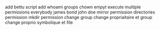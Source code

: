 add bettu script
add whoami
groups
chown
empyt
execute
multiple permissions
everybody
james bond
john doe
mirror permission
directories permission
mkdir permission
change group
change propriaitaire et group
change proprio symbolique et file
